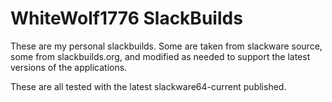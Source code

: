 WhiteWolf1776 SlackBuilds
=========================

These are my personal slackbuilds.  Some are taken from slackware source, some
from slackbuilds.org, and modified as needed to support the latest versions of
the applications.

These are all tested with the latest slackware64-current published.
